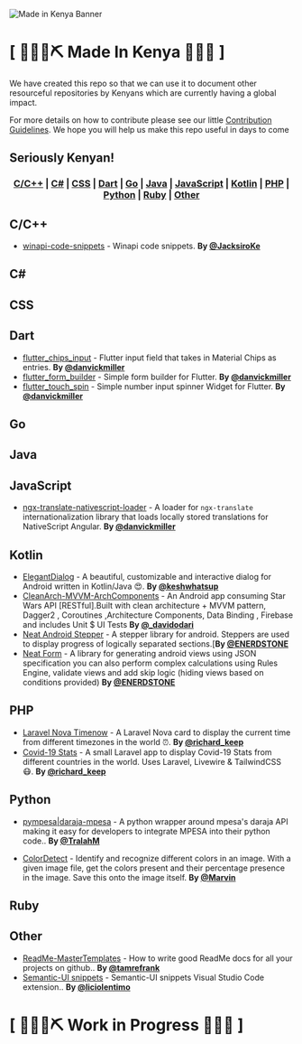 ![Made in Kenya Banner](https://github.com/MadeInKenya/madeinkenya.github.io/blob/master/mik_banner.png "Made in Kenya Banner")
# \[ 🚧👷‍♀️⛏ Made In Kenya 🔧️👷🚧 \] 

We have created this repo so that we can use it to document other resourceful repositories by Kenyans which are currently having a global impact. 

For more details on how to contribute please see our little [Contribution Guidelines](https://github.com/MadeInKenya/madeinkenya.github.io/blob/master/CONTRIBUTING.MD). We hope you will help us make this repo useful in days to come

## Seriously Kenyan!

### <p align="center"><a href="#C">C/C++</a> | <a href="#C#">C#</a> | <a href="#CSS">CSS</a> | <a href="#Dart">Dart</a> | <a href="#Go">Go</a> | <a href="#Java">Java</a> | <a href="#JavaScript">JavaScript</a> | <a href="#Kotlin">Kotlin</a> | <a href="#PHP">PHP</a> | <a href="#Python">Python</a> | <a href="#Ruby">Ruby</a> | <a href="#Other">Other</a></p>

## <a name="C"> </a>C/C++
* [winapi-code-snippets](https://github.com/JacksiroKe/winapi-code-snippets) - Winapi code snippets. **By [@JacksiroKe](https://twitter.com/JacksiroKe)**

## <a name="C#"> </a>C#

## <a name="CSS"> </a>CSS

## <a name="Dart"> </a>Dart
* [flutter_chips_input](https://github.com/danvick/flutter_chips_input) - Flutter input field that takes in Material Chips as entries. **By [@danvickmiller](https://twitter.com/danvickmiller)**
* [flutter_form_builder](https://github.com/danvick/flutter_form_builder) - Simple form builder for Flutter. **By [@danvickmiller](https://twitter.com/danvickmiller)**
* [flutter_touch_spin](https://github.com/danvick/flutter_touch_spin) - Simple number input spinner Widget for Flutter. **By [@danvickmiller](https://twitter.com/danvickmiller)**

## <a name="Go"> </a>Go

## <a name="Java"> </a>Java

## <a name="JavaScript"> </a>JavaScript
* [ngx-translate-nativescript-loader](https://github.com/danvick/ngx-translate-nativescript-loader) - A loader for `ngx-translate` internationalization library that loads locally stored translations for NativeScript Angular. **By [@danvickmiller](https://twitter.com/danvickmiller)**

## <a name="Kotlin"> </a>Kotlin
* [ElegantDialog](https://github.com/muigukenneth/ElegantDialog) - A beautiful, customizable and interactive dialog for Android written in Kotlin/Java 😍. **By [@keshwhatsup](https://twitter.com/keshwhatsup)**
* [CleanArch-MVVM-ArchComponents](https://github.com/odaridavid/Clean-MVVM-ArchComponents) - An Android app consuming Star Wars API [RESTful].Built with clean architecture + MVVM pattern, Dagger2 , Coroutines ,Architecture Components, Data Binding , Firebase and includes Unit $ UI Tests  **By [@_davidodari](https://twitter.com/_davidodari)**
* [Neat Android Stepper](https://github.com/ellykits/neat-stepper) - A stepper library for android. Steppers are used to display progress of logically separated sections.[**By [@ENERDSTONE](https://twitter.com/ENERDSTONE)**
* [Neat Form](https://github.com/ellykits/neat-form) - A library for generating android views using JSON specification you can also perform complex calculations using Rules Engine, validate views and add skip logic (hiding views based on conditions provided) **By [@ENERDSTONE](https://twitter.com/ENERDSTONE)**

## <a name="PHP"> </a>PHP
* [Laravel Nova Timenow](https://github.com/richardkeep/nova-timenow) - A Laravel Nova card to display the current time from different timezones in the world ⏰. **By [@richard_keep](https://twitter.com/richard_keep)**
* [Covid-19 Stats](https://github.com/richardkeep/covid-19) - A small Laravel app to display Covid-19 Stats from different countries in the world. Uses Laravel, Livewire & TailwindCSS 😷. **By [@richard_keep](https://twitter.com/richard_keep)**

## <a name="Python"> </a>Python
* [pympesa|daraja-mpesa](https://github.com/TralahM/pympesa) - A python wrapper around mpesa's daraja API making it easy for developers to integrate MPESA into their python code.. **By [@TralahM](https://github.com/TralahM)**

* [ColorDetect](https://github.com/MarvinKweyu/ColorDetect) - Identify and recognize different colors in an image. With a given image file, get the colors present  and their percentage presence in the image. Save this onto the image itself. **By [@Marvin](https://twitter.com/marvinus_j)**

## <a name="Ruby"> </a>Ruby

## <a name="Other"> </a>Other
* [ReadMe-MasterTemplates](https://github.com/tamzi/ReadMe-MasterTemplates) - How to write good ReadMe docs for all your projects on github.. **By [@tamrefrank](https://twitter.com/tamrefrank)**
* [Semantic-UI snippets](https://github.com/liciolentimo/semantic-ui-snippets) -  Semantic-UI snippets Visual Studio Code extension.. **By [@liciolentimo](https://twitter.com/liciolentimo)**

# \[ 🚧👷‍♀️⛏ Work in Progress 🔧️👷🚧 \] 
